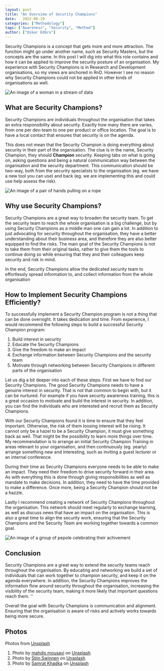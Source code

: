```yaml
---
layout: post
title: "An Overview of Security Champions"
date:   2022-06-19
categories: ["Methodology"]
tags: ["Awareness", "Security", "Method"]
author: ["Oskar Edbro"]
---
```


Security Champions is a concept that gets more and more attraction. The function might go under another name, such as Security Masters, but the concepts are the same. In this post I will dig into what this role contains and how it can be applied to improve the security posture of an organisation. My experience with Security Champions is in Research and Development organisations, so my views are anchored in RnD. However I see no reason why Security Champions could not be applied in other kinds of organisations as well.

![An image of a woman in a stream of data]({{site.url}}/assets/2022/Security-Champions/Security-Champion-in-the-data.jpg)

## What are Security Champions?

Security Champions are individuals throughout the organisation that takes an extra responsibility about security. Exactly how many there are varies, from one per dev-team to one per product or office location. The goal is to have a local contact that ensures that security is on the agenda.

This does not mean that the Security Champion is doing everything about security in their part of the organisation. The clue is in the name, Security Champion, they should **Champion** security. Keeping tabs on what is going on, asking questions and being a natural communication way between the organisation and the security department. This communication should be two-way, both from the security specialists to the organisation (eg. we have a new tool you can use) and back (eg. we are implementing this and could use help assess the risk).


![An image of a pair of hands pulling on a rope]({{site.url}}/assets/2022/Security-Champions/Security-Champion-pulling-their-load.jpg)

## Why use Security Champions?

Security Champions are a great way to broaden the security team. To get the security team to reach the whole organisation is a big challenge, but by using Security Champions as a middle man one can gain a lot. In addition to just advocating for security throughout the organisation, they have a better understanding about their business area, and therefore they are also better equipped to find the risks. The main goal of the Security Champions is not to take them from their original tasks, rather to give them the tools to continue doing so while ensuring that they and their colleagues keep security and risk in mind.

In the end, Security Champions allow the dedicated security team to effortlessly spread information to, and collect information from the whole organisation

## How to Implement Security Champions Efficiently?

To successfully implement a Security Champion program is not a thing that can be done overnight. It takes dedication and time. From experience, I would recommend the following steps to build a successful Security Champion program:

1. Build interest in security
2. Educate the Security Champions
3. Give the freedom to make an impact
4. Exchange information between Security Champions and the security team
5. Motivate through networking between Security Champions in different parts of the organisation

Let us dig a bit deeper into each of these steps. First we have to find our Security Champions. The good Security Champions needs to have a genuine interest in security. That is not that common to begin with, but it can be nurtured. For example if you have security awareness training, this is a great occasion to motivate and build the interest in  security. In addition, you can find the individuals who are interested and recruit them as Security Champions.

With our Security Champions found it is time to ensure that they feel important. Otherwise, the risk of them loosing interest will be rising. It cannot only be a hazel to be a Security Champion, it must give something back as well. That might be the possibility to learn more things over time. My recommendation is to arrange an initial Security Champion Training in areas relevant to your organisation, and then continuously (eg. yearly) arrange something new and interesting, such as inviting a guest lecturer or an internal conference.

During their time as Security Champions everyone needs to be able to make an impact. They need their freedom to drive security forward in their area. As with everything this is done through giving responsibilities as well as mandate to make decisions. In addition, they need to have the time provided to make a difference. Once more, being a Security Champion should not be a hazzle.

Lastly I recommend creating a network of Security Champions throughout the organisation. This network should meet regularly to exchange learning, as well as discuss news that have an impact on the organisation. This is also a great time to align the security work, ensuring that the Security Champions and the Security Team are working together towards a common goal.

![An image of a group of pepole celebrating their achivement]({{site.url}}/assets/2022/Security-Champions/Security-Champion-Together.jpg)

## Conclusion

Security Champions are a great way to extend the security teams reach throughout the organisation. By educating and networking we build a set of individuals that can work together to champion security, and keep it on the agenda everywhere. In addition, the Security Champions improves the information flow around security throughout the organisation, increasing the visibility of the security team, making it more likely that important questions reach them. ''

Overall the goal with Security Champions is communication and alignment. Ensuring that the organisation is aware of risks and actively works towards being more secure.

## Photos
Photos from [Unsplash](https://unsplash.com/)
1. Photo by [mahdis mousavi](https://unsplash.com/@dissii?utm_source=unsplash&utm_medium=referral&utm_content=creditCopyText) on [Unsplash](https://unsplash.com/collections/8791556/security?utm_source=unsplash&utm_medium=referral&utm_content=creditCopyText)
2. Photo by [Stijn Swinnen](https://unsplash.com/@stijnswinnen?utm_source=unsplash&utm_medium=referral&utm_content=creditCopyText) on [Unsplash](https://unsplash.com/s/photos/champion-lift?utm_source=unsplash&utm_medium=referral&utm_content=creditCopyText)
3. Photo by [Samrat Khadka](https://unsplash.com/@samrat_khadka?utm_source=unsplash&utm_medium=referral&utm_content=creditCopyText) on [Unsplash](https://unsplash.com/s/photos/teamwork?utm_source=unsplash&utm_medium=referral&utm_content=creditCopyText)
